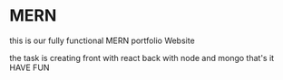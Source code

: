 # MERN
this is our fully functional MERN portfolio Website

the task is creating front with react 
back with node and mongo 
that's it  HAVE FUN


